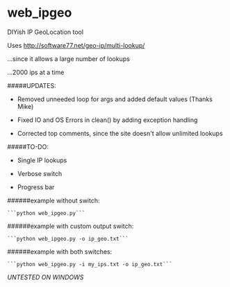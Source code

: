 # web_ipgeo

DIYish IP GeoLocation tool

Uses http://software77.net/geo-ip/multi-lookup/

...since it allows a large number of lookups

...2000 ips at a time


#####UPDATES:

- Removed unneeded loop for args and added default values (Thanks Mike)

- Fixed IO and OS Errors in clean() by adding exception handling

- Corrected top comments, since the site doesn't allow unlimited lookups


#####TO-DO:

- Single IP lookups

- Verbose switch

- Progress bar


######example without switch:

	```python web_ipgeo.py```
	

######example with custom output switch:

	```python web_ipgeo.py -o ip_geo.txt```
	

######example with both switches:

	```python web_ipgeo.py -i my_ips.txt -o ip_geo.txt```
	

_UNTESTED ON WINDOWS_

